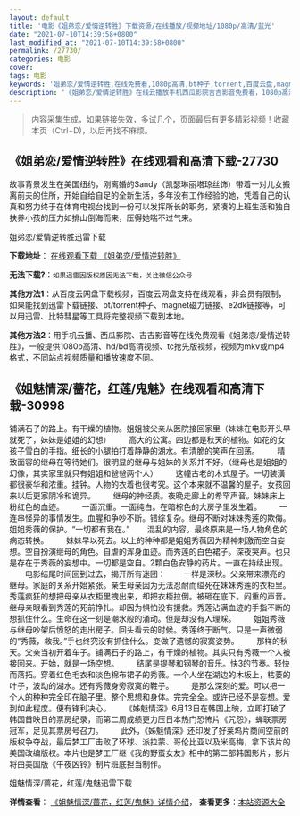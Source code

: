 ```yaml
---
layout: default
title: '电影《姐弟恋/爱情逆转胜》下载资源/在线播放/视频地址/1080p/高清/蓝光'
date: "2021-07-10T14:39:58+0800"
last_modified_at: "2021-07-10T14:39:58+0800"
permalink: /27730/
categories: 电影
cover:
tags: 电影
keywords: '姐弟恋/爱情逆转胜,在线免费看,1080p高清,bt种子,torrent,百度云盘,magnet,磁力链,迅雷下载资源'
description: '《姐弟恋/爱情逆转胜》在线云播放手机西瓜影院吉吉影音免费看，1080p高清bd/hd未删减完整版和tc抢先枪版，mkv/mp4格式，附带bt/torrent种子、magnet/磁力链、百度云盘、网盘资源迅雷下载链接'
---
```


>内容采集生成，如果链接失效，多试几个，页面最后有更多精彩视频！收藏本页（Ctrl+D)，以后再找不麻烦。


## 《姐弟恋/爱情逆转胜》在线观看和高清下载-27730

故事背景发生在美国纽约，刚离婚的Sandy（凯瑟琳丽塔琼丝饰）带着一对儿女搬离前夫的住所，开始自给自足的全新生活，多年没有工作经验的她，凭着自己的认真和努力终于在体育电视台找到一份可以发挥所长的职务，紧凑的上班生活和独自扶养小孩的压力如排山倒海而来，压得她喘不过气来。


姐弟恋/爱情逆转胜迅雷下载

**下载地址**： [在线观看下载 《姐弟恋/爱情逆转胜》](https://www.993dy.com//vod-detail-id-20724.html) 


**无法下载?**：`如果迅雷因版权原因无法下载，关注微信公众号 `

**其他方法1**：从百度云网盘下载视频，百度云网盘支持在线观看，非会员有限制，如果能找到迅雷下载链接、bt/torrent种子、magnet磁力链接、e2dk链接等，可以用迅雷、比特彗星等工具将完整视频下载到本地。

**其他方法2**：用手机云播、西瓜影院、吉吉影音等在线免费观看《姐弟恋/爱情逆转胜》，一般提供1080p高清、hd/bd高清视频、tc抢先版视频，视频为mkv或mp4格式，不同站点视频质量和播放速度不同。


## 《姐魅情深/蔷花，红莲/鬼魅》在线观看和高清下载-30998

铺满石子的路上。有干燥的植物。姐姐被父亲从医院接回家里（妹妹在电影开头早就死了，妹妹是姐姐的幻想） 　　高大的公寓。四边都是秋天的植物。如花的女孩子雪白的手指。细长的小腿拍打着静静的湖水。有清脆的笑声在回荡。 　　精致面容的继母在等待她们。很明显的继母与姐妹的关系并不好。（继母也是姐姐的幻像，其实家里就只有姐姐和爸爸两个人） 　　这幢古老的木式屋子。一切装潢都很豪华和浓重。挂钟。人物的衣着也很考究。这个本来就不温馨的屋子。女孩回来以后更家阴冷和诡异。 　　继母的神经质。夜晚走廊上的希罕声音。妹妹床上粉红色的血迹。 　　一面沉重。一面纯白。在暗棕色的大房子里发生着。 　　一连串怪异的事情发生。血腥和争吵不断。错综复杂。继母不断对妹妹秀莲的欺侮。姐姐秀薇的保护。&ldquo;一切都有我在。&rdquo; 　　混乱的内容。最终原来是一场人物角色的病态转换。 　　妹妹早以死去。以上的种种都是姐姐秀薇因为精神刺激而空自妄想。空自扮演继母的角色。自虐的浑身血迹。而秀莲的白色裙子。深夜哭声。也只是存在于秀薇的妄想中。一切都是空自。2颗白色安静的药片。一直在持续出现。 　　电影结尾时间回到过去，揭开所有迷团： 　　一样是深秋。父亲带来漂亮的继母。家庭的关系开始紧张。亲生母亲因为无法忍耐而缢死在妹妹秀莲的衣柜里。秀莲疯狂的想把母亲从衣柜里拽出来，却把衣柜拉倒。被砸在底下。闷重的声音。继母亲眼看到秀莲的死前挣扎。却因为惧怕没有援救。秀莲沾满血迹的手指不断的想抓住什么。生命在这一刻是潮水般的涌动。但是却没有人理睬。 　　姐姐秀薇与继母吵架后愤怒的走出房子。回头看去的时候。秀莲终于断气。只是一声微弱的“秀薇，救我。&rdquo;手也终究没有抓住什么。变做了遗憾的寂寞姿势。 　　那样的秋天。父亲当初开着车子。铺满石子的路上，有干燥的植物。其实只有秀薇一个人被接回来。开始，就是一场空想。 　　结尾是提琴和钢琴的音乐。快3的节奏。轻快而落拓。穿着红色毛衣和淡色棉布裙子的秀薇。一个人坐在湖边的木板上，枯萎的叶子，波动的湖水。还有秀薇身旁寂寞的鞋子。 　　是那么深刻的爱。可以把一个人的种种完全印在脑子里。整个思想和身体。完完全全。或许已经不是妄想。爱到如此程度。便有锋利决心。 　　《姊魅情深》6月13日在韩国上映，立即打破了韩国首映日的票房纪录，而第二周成绩更力压日本热门恐怖片《咒怨》，蝉联票房冠军，足见其票房号召力。 　　此外，《姊魅情深》还印发了好莱坞片商间空前的版权争夺战，最后梦工厂击败了环球、派拉蒙、哥伦比亚以及米高梅，拿下该片的美国改编版权。本片也是梦工厂继《我的野蛮女友》相中的第二部韩国影片，影片将由美国版《午夜凶铃》制片班底担当制作。


姐魅情深/蔷花，红莲/鬼魅迅雷下载

**详情查看**： [《姐魅情深/蔷花，红莲/鬼魅》详情介绍](/movie/30998/)， **查看更多**：[本站资源大全](/movie/t/all/)

